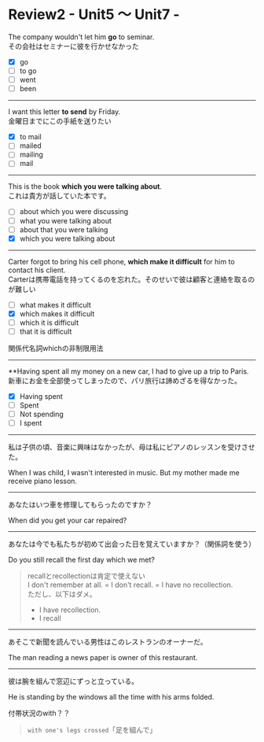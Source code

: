 # Review2 - Unit5 〜 Unit7 -

The company wouldn't let him **go** to seminar.  
その会社はセミナーに彼を行かせなかった

- [x] go
- [ ] to go
- [ ] went
- [ ] been

---

I want this letter **to send** by Friday.  
金曜日までにこの手紙を送りたい

- [x] to mail
- [ ] mailed
- [ ] mailing
- [ ] mail

---

This is the book **which you were talking about**.  
これは貴方が話していた本です。

- [ ] about which you were discussing
- [ ] what you were talking about
- [ ] about that you were talking
- [x] which you were talking about

---

Carter forgot to bring his cell phone, **which make it difficult** for him to contact his client.  
Carterは携帯電話を持ってくるのを忘れた。そのせいで彼は顧客と連絡を取るのが難しい

- [ ] what makes it difficult
- [x] which makes it difficult
- [ ] which it is difficult
- [ ] that it is difficult

関係代名詞whichの非制限用法

---

**Having spent all my money on a new car, I had to give up a trip to Paris.  
新車にお金を全部使ってしまったので、パリ旅行は諦めざるを得なかった。

- [x] Having spent
- [ ] Spent
- [ ] Not spending
- [ ] I spent

---

私は子供の頃、音楽に興味はなかったが、母は私にピアノのレッスンを受けさせた。

When I was child, I wasn't interested in music. But my mother made me receive piano lesson.

---

あなたはいつ車を修理してもらったのですか？

When did you get your car repaired?

---

あなたは今でも私たちが初めて出会った日を覚えていますか？（関係詞を使う）

Do you still recall the first day which we met?  

> recallとrecollectionは肯定で使えない  
> I don't remember at all. = I don't recall. = I have no recollection.  
> ただし、以下はダメ。
>
> - I have recollection.
> - I recall

---

あそこで新聞を読んでいる男性はこのレストランのオーナーだ。

The man reading a news paper is owner of this restaurant.

---

彼は腕を組んで窓辺にずっと立っている。

He is standing by the windows all the time with his arms folded.

付帯状況のwith？？

> `with one's legs crossed`「足を組んで」
